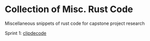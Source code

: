 # Collection of Misc. Rust Code

Miscellaneous snippets of rust code for capstone project research

Sprint 1: [clipdecode](https://github.com/LavenderSnek/clipdecode)
